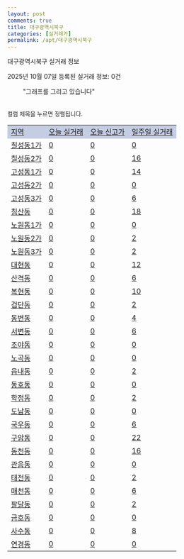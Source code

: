 ```yaml
---
layout: post
comments: true
title: 대구광역시북구
categories: [실거래가]
permalink: /apt/대구광역시북구
---
```


대구광역시북구 실거래 정보

2025년 10월 07일 등록된 실거래 정보: 0건

<!--<script async src="https://pagead2.googlesyndication.com/pagead/js/adsbygoogle.js?client=ca-pub-3485438051770037"
 crossorigin="anonymous"></script>-->

<script type="text/javascript">
  google.charts.load('current', {'packages':['corechart']});
  google.charts.setOnLoadCallback(drawChart);

  function drawChart() {
    var data = google.visualization.arrayToDataTable([['거래일', '매매', '전월세', '전매'], ['21-01', 7, 2, 0], ['21-02', 0, 4, 0], ['21-03', 0, 2, 0], ['21-04', 0, 2, 0], ['21-05', 1, 0, 0], ['21-06', 0, 11, 0], ['21-07', 57, 77, 1], ['21-08', 333, 214, 12], ['21-09', 382, 238, 12], ['21-10', 446, 360, 17], ['21-11', 314, 340, 18], ['21-12', 256, 353, 12], ['22-01', 196, 285, 6], ['22-02', 196, 307, 8], ['22-03', 244, 313, 23], ['22-04', 260, 326, 14], ['22-05', 246, 306, 8], ['22-06', 158, 295, 3], ['22-07', 190, 248, 12], ['22-08', 20, 38, 1], ['23-07', 3, 2, 0], ['23-08', 1, 6, 0], ['23-09', 0, 5, 0], ['23-10', 44, 100, 1], ['23-11', 283, 472, 10], ['23-12', 252, 499, 14], ['24-01', 2, 23, 2], ['24-02', 0, 5, 0], ['24-03', 1, 2, 0], ['24-04', 0, 2, 0], ['24-05', 2, 11, 0], ['24-06', 0, 1, 0], ['24-07', 0, 1, 0], ['24-08', 0, 4, 0], ['24-09', 48, 50, 1], ['24-10', 359, 91, 365], ['24-11', 149, 0, 149], ['24-12', 274, 274, 274], ['25-01', 253, 253, 252], ['25-02', 386, 386, 386], ['25-03', 404, 404, 404], ['25-04', 362, 362, 362], ['25-05', 336, 336, 336], ['25-06', 382, 382, 382], ['25-07', 349, 349, 349], ['25-08', 315, 315, 315], ['25-09', 345, 346, 346], ['25-10', 7, 7, 7]]);

    var options = {
      title: '최근 1년간 유형별 거래량 추이',
      legend: { position: 'bottom' }
    };

    setTimeout(function() {
        var chart = new google.visualization.LineChart(document.getElementById('columnchart_material'));
        chart.draw(data, (options));
        document.getElementById('loading').style.display = 'none';
        var dayLabel = (new Date()).getDay();
        if (dayLabel < 2) {
            sorttable.innerSortFunction.apply(document.getElementById('week'), []);
            sorttable.innerSortFunction.apply(document.getElementById('week'), []);        
        }
        else {
            sorttable.innerSortFunction.apply(document.getElementById('today'), []);
            sorttable.innerSortFunction.apply(document.getElementById('today'), []);
        }
    }, 200);

  }
</script>

<div id="loading" style="z-index:20; display: block; margin-left: 35px">"그래프를 그리고 있습니다"</div>
<div id="columnchart_material" style="width: 95%; margin-left: -35px; display: block"></div>
<!--<div style="width: 95%; margin-left: -35px; display: block">
      <script async src="https://pagead2.googlesyndication.com/pagead/js/adsbygoogle.js?client=ca-pub-3485438051770037"
          crossorigin="anonymous"></script>
      <ins class="adsbygoogle"
          style="display:block"
          data-ad-format="fluid"
          data-ad-layout-key="-fb+5w+4e-db+86"
          data-ad-client="ca-pub-3485438051770037"
          data-ad-slot="1827090281"></ins>
      <script>
          (adsbygoogle = window.adsbygoogle || []).push({});
      </script>
</div>-->
<br>

<font size='small' style='font-size: small;'>컬럼 제목을 누르면 정렬됩니다.</font>
<table class="sortable">
  <tr style='background-color: rgba(114, 132, 186,0.4);'>
    <td id="region"><a href="#">지역</a></td>
    <td id="today"><a href="#">오늘 실거래</a></td>
    <td id="today_new"><a href="#">오늘 신고가</a></td>
    <td id="week"><a href="#">일주일 실거래</a></td>
  </tr>

  
  <tr class="item">
    <td><a href="대구광역시북구칠성동1가">칠성동1가</a></td>
    <td><a href="대구광역시북구칠성동1가">0</a></td>
    <td><a href="대구광역시북구칠성동1가">0</a></td>
    <td><a href="대구광역시북구칠성동1가">0</a></td>
  </tr>
    

  <tr class="item">
    <td><a href="대구광역시북구칠성동2가">칠성동2가</a></td>
    <td><a href="대구광역시북구칠성동2가">0</a></td>
    <td><a href="대구광역시북구칠성동2가">0</a></td>
    <td><a href="대구광역시북구칠성동2가">16</a></td>
  </tr>
    

  <tr class="item">
    <td><a href="대구광역시북구고성동1가">고성동1가</a></td>
    <td><a href="대구광역시북구고성동1가">0</a></td>
    <td><a href="대구광역시북구고성동1가">0</a></td>
    <td><a href="대구광역시북구고성동1가">14</a></td>
  </tr>
    

  <tr class="item">
    <td><a href="대구광역시북구고성동2가">고성동2가</a></td>
    <td><a href="대구광역시북구고성동2가">0</a></td>
    <td><a href="대구광역시북구고성동2가">0</a></td>
    <td><a href="대구광역시북구고성동2가">0</a></td>
  </tr>
    

  <tr class="item">
    <td><a href="대구광역시북구고성동3가">고성동3가</a></td>
    <td><a href="대구광역시북구고성동3가">0</a></td>
    <td><a href="대구광역시북구고성동3가">0</a></td>
    <td><a href="대구광역시북구고성동3가">6</a></td>
  </tr>
    

  <tr class="item">
    <td><a href="대구광역시북구침산동">침산동</a></td>
    <td><a href="대구광역시북구침산동">0</a></td>
    <td><a href="대구광역시북구침산동">0</a></td>
    <td><a href="대구광역시북구침산동">18</a></td>
  </tr>
    

  <tr class="item">
    <td><a href="대구광역시북구노원동1가">노원동1가</a></td>
    <td><a href="대구광역시북구노원동1가">0</a></td>
    <td><a href="대구광역시북구노원동1가">0</a></td>
    <td><a href="대구광역시북구노원동1가">0</a></td>
  </tr>
    

  <tr class="item">
    <td><a href="대구광역시북구노원동2가">노원동2가</a></td>
    <td><a href="대구광역시북구노원동2가">0</a></td>
    <td><a href="대구광역시북구노원동2가">0</a></td>
    <td><a href="대구광역시북구노원동2가">2</a></td>
  </tr>
    

  <tr class="item">
    <td><a href="대구광역시북구노원동3가">노원동3가</a></td>
    <td><a href="대구광역시북구노원동3가">0</a></td>
    <td><a href="대구광역시북구노원동3가">0</a></td>
    <td><a href="대구광역시북구노원동3가">2</a></td>
  </tr>
    

  <tr class="item">
    <td><a href="대구광역시북구대현동">대현동</a></td>
    <td><a href="대구광역시북구대현동">0</a></td>
    <td><a href="대구광역시북구대현동">0</a></td>
    <td><a href="대구광역시북구대현동">12</a></td>
  </tr>
    

  <tr class="item">
    <td><a href="대구광역시북구산격동">산격동</a></td>
    <td><a href="대구광역시북구산격동">0</a></td>
    <td><a href="대구광역시북구산격동">0</a></td>
    <td><a href="대구광역시북구산격동">6</a></td>
  </tr>
    

  <tr class="item">
    <td><a href="대구광역시북구복현동">복현동</a></td>
    <td><a href="대구광역시북구복현동">0</a></td>
    <td><a href="대구광역시북구복현동">0</a></td>
    <td><a href="대구광역시북구복현동">10</a></td>
  </tr>
    

  <tr class="item">
    <td><a href="대구광역시북구검단동">검단동</a></td>
    <td><a href="대구광역시북구검단동">0</a></td>
    <td><a href="대구광역시북구검단동">0</a></td>
    <td><a href="대구광역시북구검단동">2</a></td>
  </tr>
    

  <tr class="item">
    <td><a href="대구광역시북구동변동">동변동</a></td>
    <td><a href="대구광역시북구동변동">0</a></td>
    <td><a href="대구광역시북구동변동">0</a></td>
    <td><a href="대구광역시북구동변동">4</a></td>
  </tr>
    

  <tr class="item">
    <td><a href="대구광역시북구서변동">서변동</a></td>
    <td><a href="대구광역시북구서변동">0</a></td>
    <td><a href="대구광역시북구서변동">0</a></td>
    <td><a href="대구광역시북구서변동">6</a></td>
  </tr>
    

  <tr class="item">
    <td><a href="대구광역시북구조야동">조야동</a></td>
    <td><a href="대구광역시북구조야동">0</a></td>
    <td><a href="대구광역시북구조야동">0</a></td>
    <td><a href="대구광역시북구조야동">0</a></td>
  </tr>
    

  <tr class="item">
    <td><a href="대구광역시북구노곡동">노곡동</a></td>
    <td><a href="대구광역시북구노곡동">0</a></td>
    <td><a href="대구광역시북구노곡동">0</a></td>
    <td><a href="대구광역시북구노곡동">0</a></td>
  </tr>
    

  <tr class="item">
    <td><a href="대구광역시북구읍내동">읍내동</a></td>
    <td><a href="대구광역시북구읍내동">0</a></td>
    <td><a href="대구광역시북구읍내동">0</a></td>
    <td><a href="대구광역시북구읍내동">2</a></td>
  </tr>
    

  <tr class="item">
    <td><a href="대구광역시북구동호동">동호동</a></td>
    <td><a href="대구광역시북구동호동">0</a></td>
    <td><a href="대구광역시북구동호동">0</a></td>
    <td><a href="대구광역시북구동호동">0</a></td>
  </tr>
    

  <tr class="item">
    <td><a href="대구광역시북구학정동">학정동</a></td>
    <td><a href="대구광역시북구학정동">0</a></td>
    <td><a href="대구광역시북구학정동">0</a></td>
    <td><a href="대구광역시북구학정동">2</a></td>
  </tr>
    

  <tr class="item">
    <td><a href="대구광역시북구도남동">도남동</a></td>
    <td><a href="대구광역시북구도남동">0</a></td>
    <td><a href="대구광역시북구도남동">0</a></td>
    <td><a href="대구광역시북구도남동">0</a></td>
  </tr>
    

  <tr class="item">
    <td><a href="대구광역시북구국우동">국우동</a></td>
    <td><a href="대구광역시북구국우동">0</a></td>
    <td><a href="대구광역시북구국우동">0</a></td>
    <td><a href="대구광역시북구국우동">6</a></td>
  </tr>
    

  <tr class="item">
    <td><a href="대구광역시북구구암동">구암동</a></td>
    <td><a href="대구광역시북구구암동">0</a></td>
    <td><a href="대구광역시북구구암동">0</a></td>
    <td><a href="대구광역시북구구암동">22</a></td>
  </tr>
    

  <tr class="item">
    <td><a href="대구광역시북구동천동">동천동</a></td>
    <td><a href="대구광역시북구동천동">0</a></td>
    <td><a href="대구광역시북구동천동">0</a></td>
    <td><a href="대구광역시북구동천동">16</a></td>
  </tr>
    

  <tr class="item">
    <td><a href="대구광역시북구관음동">관음동</a></td>
    <td><a href="대구광역시북구관음동">0</a></td>
    <td><a href="대구광역시북구관음동">0</a></td>
    <td><a href="대구광역시북구관음동">0</a></td>
  </tr>
    

  <tr class="item">
    <td><a href="대구광역시북구태전동">태전동</a></td>
    <td><a href="대구광역시북구태전동">0</a></td>
    <td><a href="대구광역시북구태전동">0</a></td>
    <td><a href="대구광역시북구태전동">2</a></td>
  </tr>
    

  <tr class="item">
    <td><a href="대구광역시북구매천동">매천동</a></td>
    <td><a href="대구광역시북구매천동">0</a></td>
    <td><a href="대구광역시북구매천동">0</a></td>
    <td><a href="대구광역시북구매천동">6</a></td>
  </tr>
    

  <tr class="item">
    <td><a href="대구광역시북구팔달동">팔달동</a></td>
    <td><a href="대구광역시북구팔달동">0</a></td>
    <td><a href="대구광역시북구팔달동">0</a></td>
    <td><a href="대구광역시북구팔달동">2</a></td>
  </tr>
    

  <tr class="item">
    <td><a href="대구광역시북구금호동">금호동</a></td>
    <td><a href="대구광역시북구금호동">0</a></td>
    <td><a href="대구광역시북구금호동">0</a></td>
    <td><a href="대구광역시북구금호동">0</a></td>
  </tr>
    

  <tr class="item">
    <td><a href="대구광역시북구사수동">사수동</a></td>
    <td><a href="대구광역시북구사수동">0</a></td>
    <td><a href="대구광역시북구사수동">0</a></td>
    <td><a href="대구광역시북구사수동">8</a></td>
  </tr>
    

  <tr class="item">
    <td><a href="대구광역시북구연경동">연경동</a></td>
    <td><a href="대구광역시북구연경동">0</a></td>
    <td><a href="대구광역시북구연경동">0</a></td>
    <td><a href="대구광역시북구연경동">0</a></td>
  </tr>
    


</table>


    
